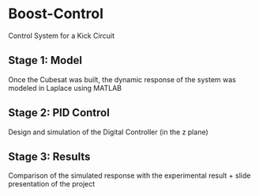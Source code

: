 # Boost-Control
Control System for a Kick Circuit

## Stage 1: Model
Once the Cubesat was built, the dynamic response of the system was modeled in Laplace using MATLAB

## Stage 2:  PID Control
Design and simulation of the Digital Controller (in the z plane)

## Stage 3: Results
Comparison of the simulated response with the experimental result + slide presentation of the project